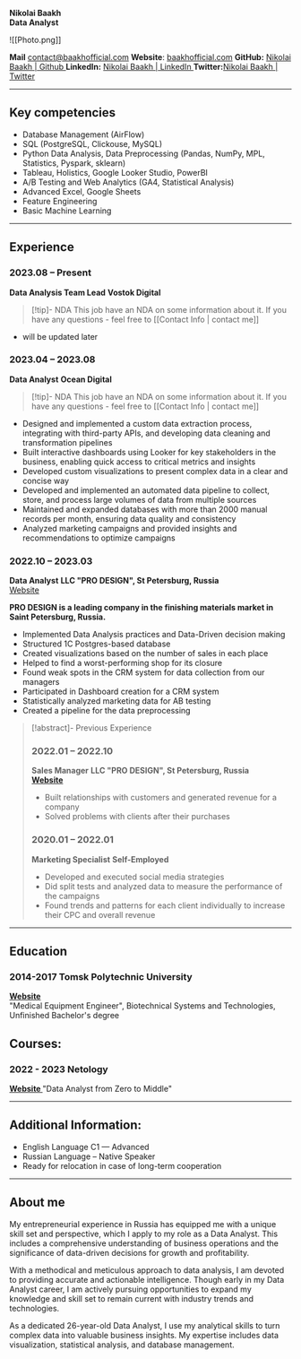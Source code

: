  
**Nikolai Baakh** <br>**Data Analyst**
 
![[Photo.png]]
 
**Mail** contact@baakhofficial.com
**Website**: [baakhofficial.com](https://baakhofficial.com)
**GitHub:** [ Nikolai Baakh | Github ](https://github.com/BaakhOfficial) 
**LinkedIn:** [Nikolai Baakh | LinkedIn ](https://www.linkedin.com/in/baakhofficial/) 
**Twitter:**[Nikolai Baakh | Twitter](https://twitter.com/BaakhOfficial) 
***

## **Key competencies**

- Database Management (AirFlow)
- SQL (PostgreSQL, Clickouse, MySQL)
- Python Data Analysis, Data Preprocessing (Pandas, NumPy, MPL, Statistics, Pyspark, sklearn)
- Tableau, Holistics, Google Looker Studio, PowerBI
- A/B Testing and Web Analytics (GA4, Statistical Analysis)
- Advanced Excel, Google Sheets
- Feature Engineering
- Basic Machine Learning

***
## **Experience**

### **2023\.08 – Present**

**Data Analysis Team Lead**
**Vostok Digital**

> [!tip]- NDA
> This job have an NDA on some information about it. If you have any questions - feel free to [[Contact Info | contact me]]

- will be updated later

### 2023.04 – 2023.08

**Data Analyst**
**Ocean Digital**

> [!tip]- NDA
> This job have an NDA on some information about it. If you have any questions - feel free to [[Contact Info | contact me]]

- Designed and implemented a custom data extraction process, integrating with third-party APIs, and developing data cleaning and transformation pipelines
- Built interactive dashboards using Looker for key stakeholders in the business, enabling quick access to critical metrics and insights
- Developed custom visualizations to present complex data in a clear and concise way
- Developed and implemented an automated data pipeline to collect, store, and process large volumes of data from multiple sources
- Maintained and expanded databases with more than 2000 manual records per month, ensuring data quality and consistency
- Analyzed marketing campaigns and provided insights and recommendations to optimize campaigns

### **2022\.10 – 2023.03**

**Data Analyst**
**LLC "PRO DESIGN", St Petersburg, Russia**<br>[Website](https://prod.ru/) 

**PRO DESIGN is a leading company in the finishing materials market in Saint Petersburg, Russia.** 
 
- Implemented Data Analysis practices and Data-Driven decision making
- Structured 1C Postgres-based database
- Created visualizations based on the number of sales in each place
- Helped to find a worst-performing shop for its closure
- Found weak spots in the CRM system for data collection from our managers
- Participated in Dashboard creation for a CRM system
- Statistically analyzed marketing data for AB testing
- Created a pipeline for the data preprocessing  

> [!abstract]- Previous Experience
> ### 2022\.01 – 2022.10
 >
>**Sales Manager**
>**LLC "PRO DESIGN", St Petersburg, Russia**<br>[**Website** ](https://prod.ru/) 
 > 
>- Built relationships with customers and generated revenue for a company
>- Solved problems with clients after their purchases 
> 
>### **2020\.01 – 2022.01** 
> 
>**Marketing Specialist** 
**Self-Employed**  
>
>- Developed and executed social media strategies
>- Did split tests and analyzed data to measure the performance of the campaigns
>- Found trends and patterns for each client individually to increase their CPC and overall revenue
>  

***
## **Education**
  
### **2014-2017 Tomsk Polytechnic University**
[**Website** ](https://www.abiturient.tpu.ru/en/direction/en120304+)  
"Medical Equipment Engineer", Biotechnical Systems and Technologies, Unfinished Bachelor's degree 

## **Courses:** 
 
### **2022 - 2023 Netology** 
**[Website ](https://netology.ru/programs/data_analyst_ultimate)** 
"Data Analyst from Zero to Middle"

***
## **Additional Information:**

- English Language C1 — Advanced 
- Russian Language – Native Speaker 
- Ready for relocation in case of long-term cooperation 

***
  
## **About me**
 
My entrepreneurial experience in Russia has equipped me with a unique skill set and perspective, which I apply to my role as a Data Analyst. This includes a comprehensive understanding of business operations and the significance of data-driven decisions for growth and profitability. 
 
With a methodical and meticulous approach to data analysis, I am devoted to providing accurate and actionable intelligence. Though early in my Data Analyst career, I am actively pursuing opportunities to expand my knowledge and skill set to remain current with industry trends and technologies.   
 
As a dedicated 26-year-old Data Analyst, I use my analytical skills to turn complex data into valuable business insights. My expertise includes data visualization, statistical analysis, and database management.